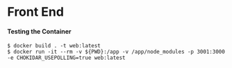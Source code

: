 Front End
=========

#### Testing the Container

```shell
$ docker build . -t web:latest
$ docker run -it --rm -v ${PWD}:/app -v /app/node_modules -p 3001:3000 -e CHOKIDAR_USEPOLLING=true web:latest
```
